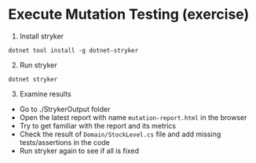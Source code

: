# Execute Mutation Testing (exercise)

1. Install stryker

```
dotnet tool install -g dotnet-stryker
```

2. Run stryker

```
dotnet stryker
```

3. Examine results

- Go to ./StrykerOutput folder
- Open the latest report with name `mutation-report.html` in the browser
- Try to get familiar with the report and its metrics
- Check the result of `Domain/StockLevel.cs` file and add missing tests/assertions in the code
- Run stryker again to see if all is fixed
